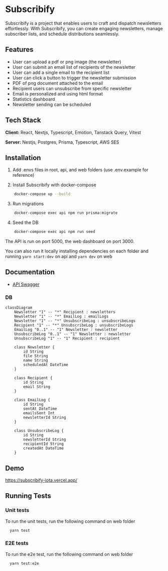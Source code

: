 
# Subscribify


Subscribify is a project that enables users to craft and dispatch newsletters effortlessly. With Subscribify, you can create engaging newsletters, manage subscriber lists, and schedule distributions seamlessly. 

## Features

-  User can upload a pdf or png image (the newsletter)
- User can submit an email list of recipients of the newsletter
- User can add a single email to the recipient list
- User can click a button to trigger the newsletter submission
- PDF of png document attached to the email
- Recipient users can unsubscribe from specific newsletter
- Email is personalized and using html format
- Statistics dashboard
- Newsletter sending can be scheduled




## Tech Stack

**Client:** React, Nextjs, Typescript, Emotion, Tanstack Query, Vitest

**Server:** Nestjs, Postgres, Prisma, Typescript, AWS SES


## Installation
1. Add .envs files in root, api, and web folders (use .env.example for reference)

2. Install Subscribify with docker-compose

```bash
    docker-compose up --build
```
3. Run migrations
```bash
    docker-compose exec api npm run prisma:migrate
```
4. Seed the DB
```bash
    docker-compose exec api npm run seed
```
The API is run on port 5000, the web dashboard on port 3000.

You can also run it locally installing dependencies on each folder and running `yarn start:dev` on api and `yarn dev` on web


## Documentation

- [API Swagger](https://subscribify-production.up.railway.app/api)
### DB
```mermaid
classDiagram
    Newsletter "1" -- "*" Recipient : newsletters
    Newsletter "1" -- "*" EmailLog : emailLogs
    Newsletter "1" -- "*" UnsubscribeLog : unsubscribeLogs
    Recipient "1" -- "*" UnsubscribeLog : unsubscribeLogs
    EmailLog "0..1" -- "1" Newsletter : newsletter
    UnsubscribeLog "0..1" -- "1" Newsletter : newsletter
    UnsubscribeLog "1" -- "1" Recipient : recipient

    class Newsletter {
        id String
        file String
        name String
        scheduledAt DateTime
    }

    class Recipient {
        id String
        email String
    }

    class EmailLog {
        id String
        sentAt DateTime
        emailsSent Int
        newsletterId String
    }

    class UnsubscribeLog {
        id String
        newsletterId String
        recipientId String
        createdAt DateTime
    }
```


## Demo
https://subscribify-iota.vercel.app/



## Running Tests

### Unit tests
To run the unit tests, run the following command on web folder

```bash
  yarn test
```
### E2E tests
To run the e2e test, run the following command on web folder
```bash
  yarn test:e2e
``````